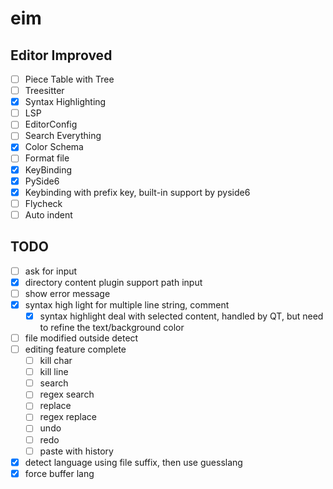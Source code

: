 # eim
## Editor Improved

- [ ] Piece Table with Tree
- [ ] Treesitter
- [x] Syntax Highlighting
- [ ] LSP
- [ ] EditorConfig
- [ ] Search Everything
- [x] Color Schema
- [ ] Format file
- [x] KeyBinding
- [x] PySide6
- [x] Keybinding with prefix key, built-in support by pyside6
- [ ] Flycheck
- [ ] Auto indent

## TODO
- [ ] ask for input
- [X] directory content plugin support path input
- [ ] show error message
- [X] syntax high light for multiple line string, comment
  - [X] syntax highlight deal with selected content, handled by QT, but need to refine the text/background color
- [ ] file modified outside detect
- [ ] editing feature complete
  - [ ] kill char
  - [ ] kill line
  - [ ] search
  - [ ] regex search
  - [ ] replace
  - [ ] regex replace
  - [ ] undo
  - [ ] redo
  - [ ] paste with history
- [X] detect language using file suffix, then use guesslang
- [X] force buffer lang
